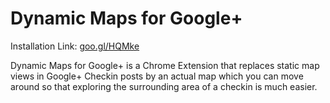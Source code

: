 Dynamic Maps for Google+
========================

Installation Link: [goo.gl/HQMke](http://goo.gl/HQMke)

Dynamic Maps for Google+ is a Chrome Extension that replaces static map views in
Google+ Checkin posts by an actual map which you can move around so that
exploring the surrounding area of a checkin is much easier.
